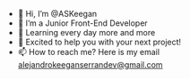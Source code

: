 - 👋 Hi, I’m @ASKeegan
- 👀 I’m a Junior Front-End Developer
- 🌱 Learning every day more and more
- 💞️ Excited to help you with your next project!
- 📫 How to reach me? Here is my email alejandrokeeganserrandev@gmail.com

<!---
ASKeegan/ASKeegan is a ✨ special ✨ repository because its `README.md` (this file) appears on your GitHub profile.
You can click the Preview link to take a look at your changes.
--->
